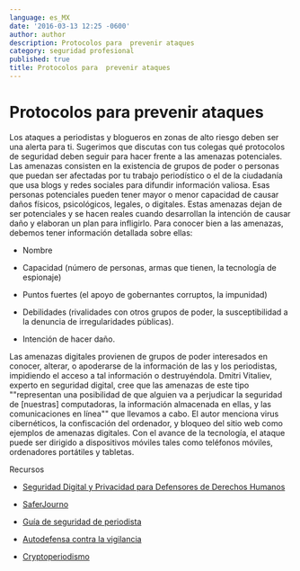 ```yaml
---
language: es_MX
date: '2016-03-13 12:25 -0600'
author: author
description: Protocolos para  prevenir ataques
category: seguridad profesional
published: true
title: Protocolos para  prevenir ataques
---
```



# Protocolos para  prevenir ataques

Los ataques a periodistas y blogueros en zonas de alto riesgo deben ser una alerta para ti. Sugerimos que discutas con tus colegas qué protocolos de seguridad deben seguir para hacer frente a las amenazas potenciales. Las amenazas consisten en la existencia de grupos de poder o personas que puedan ser afectadas por tu trabajo periodístico o el de la ciudadanía que usa blogs y redes sociales para difundir información valiosa. Esas personas potenciales pueden tener mayor o menor capacidad de causar daños físicos, psicológicos, legales, o digitales. Estas amenazas dejan de ser potenciales y se hacen reales cuando desarrollan la intención de causar daño y elaboran un plan para infligirlo.
Para conocer bien a las amenazas, debemos tener información detallada sobre ellas:

- Nombre

- Capacidad (número de personas, armas que tienen, la tecnología de espionaje)

- Puntos fuertes (el apoyo de gobernantes corruptos, la impunidad)

- Debilidades (rivalidades con otros grupos de poder, la susceptibilidad a la denuncia de irregularidades públicas).

- Intención de hacer daño.

Las amenazas digitales provienen de grupos de poder interesados en conocer, alterar, o apoderarse de la información de las y los periodistas, impidiendo el acceso a tal información o destruyéndola. Dmitri Vitaliev, experto en seguridad digital, cree que las amenazas de este tipo ""representan una posibilidad de que alguien va a perjudicar la seguridad de [nuestras] computadoras, la información almacenada en ellas, y las comunicaciones en línea"" que llevamos a cabo. El autor menciona virus cibernéticos, la confiscación del ordenador, y bloqueo del sitio web como ejemplos de amenazas digitales. Con el avance de la tecnología, el ataque puede ser dirigido a dispositivos móviles tales como teléfonos móviles, ordenadores portátiles y tabletas.

Recursos


- [Seguridad Digital y Privacidad para Defensores de Derechos Humanos](http://www.frontlinedefenders.org/digital-security)

- [SaferJourno](https://internews.org/sites/default/files/resources/SaferJournoGuide_2014-03-21.pdf)

- [Guía de seguridad de periodista](https://cpj.org/es/2012/04/manual-de-seguridad-para-periodistas-del-cpj.php)

- [Autodefensa contra la vigilancia](https://ssd.eff.org/es)

- [Cryptoperiodismo](http://cryptoperiodismo.org)
